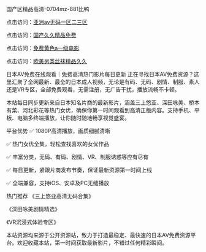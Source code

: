 

国产区精品高清-0704mz-881比鸭


点击访问：<a href="https://gfd-5xg.pages.dev/">亚洲av无码一区二三区</a>

点击访问：<a href="https://fdhf-454.pages.dev/">国产久久精品免费</a>

点击访问：<a href="https://tfda.pages.dev/">免费黄色a一级电影</a>

点击访问：<a href="https://vassv.pages.dev/">欧美另类丝袜精品久久</a>



日本AV免费在线观看｜免费高清热门影片每日更新
正在寻找日本AV免费资源？这里汇聚了全网最新、最全的日本成人视频，无论是有码、无码、剧情、制服、素人还是VR专区，全部免费观看，无需注册，无广告干扰，播放流畅不卡顿。

本站每日同步更新来自日本知名片商的最新影片，涵盖三上悠亚、深田咏美、桥本有菜、河北彩花等热门女优，确保你第一时间观看到高清正版内容。支持手机、平板、电脑多终端播放，让你随时随地畅享视觉盛宴。

平台优势
✅ 1080P高清播放，画质细腻清晰

✅ 热门女优全集，轻松查找喜欢的女优作品

✅ 丰富分类，无码、有码、剧情、VR、制服诱惑等应有尽有

✅ 每日更新，紧跟片商发布节奏，保证最新资源第一时间上线

✅ 全端兼容，支持iOS、安卓及PC无缝播放

热门推荐
《三上悠亚高清无码合集》

《深田咏美剧情精选》

《VR沉浸式体验专区》

本站资源均来源于公开资源站，致力于打造最稳定、最快速的日本AV免费资源平台。欢迎收藏本站，第一时间获取最新影片，不错过任何精彩瞬间。







<span style="display:none;">[Canonical link](  ）</span>

